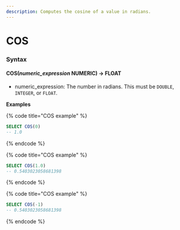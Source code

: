 ```yaml
---
description: Computes the cosine of a value in radians.
---
```


# COS

### Syntax <a href="#syntax" id="syntax"></a>

#### COS(_numeric\_expression_ NUMERIC) → FLOAT <a href="#cosnumeric_expression-numeric--float" id="cosnumeric_expression-numeric--float"></a>

* numeric\_expression: The number in radians. This must be `DOUBLE`, `INTEGER`, or `FLOAT`.

**Examples**

{% code title="COS example" %}
```sql
SELECT COS(0)
-- 1.0
```
{% endcode %}

{% code title="COS example" %}
```sql
SELECT COS(1.0)
-- 0.5403023058681398
```
{% endcode %}

{% code title="COS example" %}
```sql
SELECT COS(-1)
-- 0.5403023058681398
```
{% endcode %}
